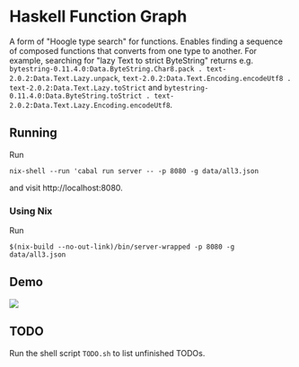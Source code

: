 # Haskell Function Graph

A form of "Hoogle type search" for functions. Enables finding a sequence of composed functions that converts from one type to another. For example, searching for "lazy Text to strict ByteString" returns e.g. `bytestring-0.11.4.0:Data.ByteString.Char8.pack . text-2.0.2:Data.Text.Lazy.unpack`, `text-2.0.2:Data.Text.Encoding.encodeUtf8 . text-2.0.2:Data.Text.Lazy.toStrict` and `bytestring-0.11.4.0:Data.ByteString.toStrict . text-2.0.2:Data.Text.Lazy.Encoding.encodeUtf8`.

## Running

Run

```
nix-shell --run 'cabal run server -- -p 8080 -g data/all3.json
```

and visit http://localhost:8080.

### Using Nix

Run

```
$(nix-build --no-out-link)/bin/server-wrapped -p 8080 -g data/all3.json
```

## Demo

![](docs/img/demo.gif)

## TODO

Run the shell script `TODO.sh` to list unfinished TODOs.
